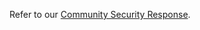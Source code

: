 [comment]: # ( Copyright Contributors to the Open Cluster Management project )

Refer to our [Community Security Response](https://github.com/stolostron-io/community/blob/main/SECURITY.md).
